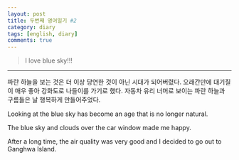 ```yaml
---
layout: post
title: 두번째 영어일기 #2
category: diary
tags: [english, diary]
comments: true
---
```


> I love blue sky!!!

---
파란 하늘을 보는 것은 더 이상 당연한 것이 아닌 시대가 되어버렸다. 오래간만에 대기질이 매우 좋아 강화도로 나들이를 가기로 했다. 자동차 유리 너머로 보이는 파란 하늘과 구름들은 날 행복하게 만들어주었다.

Looking at the blue sky has become an age that is no longer natural. 

The blue sky and clouds over the car window made me happy.

After a long time, the air quality was very good and I decided to go out to Ganghwa Island.